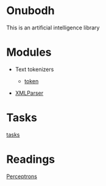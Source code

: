 Onubodh
===========

This is an artificial intelligence library

Modules
=========

- Text tokenizers
	- [token](lang/token)

- [XMLParser](libs/xmlparser)

Tasks
=====
[tasks](TASKS.md)

Readings
========
[Perceptrons](http://www.doc.ic.ac.uk/~nd/surprise_96/journal/vol4/cs11/report.html#Perceptrons)

